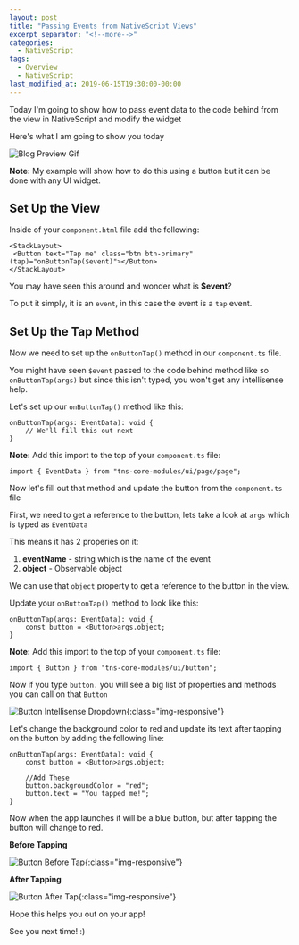 ```yaml
---
layout: post
title: "Passing Events from NativeScript Views"
excerpt_separator: "<!--more-->"
categories:
  - NativeScript
tags:
  - Overview 
  - NativeScript 
last_modified_at: 2019-06-15T19:30:00-00:00
---
```


Today I'm going to show how to pass event data to the code behind from the view in NativeScript and modify the widget
<!--more-->

Here's what I am going to show you today

![Blog Preview Gif]({{site.url}}/assets/images/pass-event-blog-preview.gif)



**Note:** My example will show how to do this using a button but it can be done with any UI widget.

## Set Up the View

Inside of your `component.html` file add the following: 

```
<StackLayout>
 <Button text="Tap me" class="btn btn-primary" (tap)="onButtonTap($event)"></Button>   
</StackLayout>
```

You may have seen this around and wonder what is **$event**?

To put it simply, it is an `event`, in this case the event is a `tap` event.

## Set Up the Tap Method

Now we need to set up the `onButtonTap()` method in our `component.ts` file.

You might have seen `$event` passed to the code behind method like so `onButtonTap(args)` but since this isn't typed, you won't get any intellisense help.

Let's set up our `onButtonTap()` method like this:

```
onButtonTap(args: EventData): void {    
    // We'll fill this out next
}
```

**Note:** Add this import to the top of your `component.ts` file: 

`import { EventData } from "tns-core-modules/ui/page/page";`


Now let's fill out that method and update the button from the `component.ts` file

First, we need to get a reference to the button, lets take a look at `args` which is typed as `EventData`

This means it has 2 properies on it:

1. **eventName** - string which is the name of the event
2. **object** - Observable object


We can use that `object` property to get a reference to the button in the view.


Update your `onButtonTap()` method to look like this: 

```
onButtonTap(args: EventData): void {
    const button = <Button>args.object;        
}
```

**Note:** Add this import to the top of your `component.ts` file: 

`import { Button } from "tns-core-modules/ui/button";`


Now if you type `button.` you will see a big list of properties and methods you can call on that `Button`

![Button Intellisense Dropdown]({{site.url}}/assets/images/button-intellisense-dropdown.png){:class="img-responsive"}



Let's change the background color to red and update its text after tapping on the button by adding the following line:

```
onButtonTap(args: EventData): void {
    const button = <Button>args.object;   

    //Add These 
    button.backgroundColor = "red";
    button.text = "You tapped me!";
}
```


Now when the app launches it will be a blue button, but after tapping the button will change to red.

**Before Tapping**


![Button Before Tap]({{site.url}}/assets/images/button-before-tap.png){:class="img-responsive"}



**After Tapping**


![Button After Tap]({{site.url}}/assets/images/button-after-tap.png){:class="img-responsive"}

Hope this helps you out on your app!


See you next time! :)